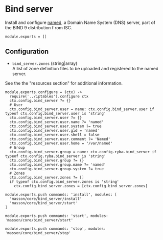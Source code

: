 
# Bind server

Install and configure [named](http://linux.die.net/man/8/named), a 
Domain Name System (DNS) server, part of the BIND 9 distribution f
rom ISC.

    module.exports = []

## Configuration

*   `bind_server.zones` (string|array)   
    A list of zone definition files to be uploaded and registered to the named server.   

See the the "resources section" for additional information.

    module.exports.configure = (ctx) ->
      require('../iptables').configure ctx
      ctx.config.bind_server ?= {}
      # User
      ctx.config.bind_server.user = name: ctx.config.bind_server.user if typeof ctx.config.bind_server.user is 'string'
      ctx.config.bind_server.user ?= {}
      ctx.config.bind_server.user.name ?= 'named'
      ctx.config.bind_server.user.system ?= true
      ctx.config.bind_server.user.gid = 'named'
      ctx.config.bind_server.user.shell = false
      ctx.config.bind_server.user.comment ?= 'Named'
      ctx.config.bind_server.user.home = '/var/named'
      # Group
      ctx.config.bind_server.group = name: ctx.config.ryba.bind_server if typeof ctx.config.ryba.bind_server is 'string'
      ctx.config.bind_server.group ?= {}
      ctx.config.bind_server.group.name ?= 'named'
      ctx.config.bind_server.group.system ?= true
      # Zones
      ctx.config.bind_server.zones ?= []
      if typeof ctx.config.bind_server.zones is 'string'
        ctx.config.bind_server.zones = [ctx.config.bind_server.zones]

    module.exports.push commands: 'install', modules: [
      'masson/core/bind_server/install'
      'masson/core/bind_server/start'
    ]

    module.exports.push commands: 'start', modules: 'masson/core/bind_server/start'

    module.exports.push commands: 'stop', modules: 'masson/core/bind_server/stop'


